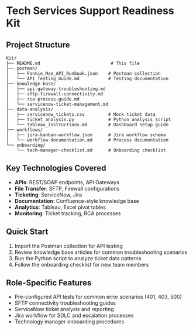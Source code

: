 # Tech Services Support Readiness Kit

## Project Structure
```
Kit/
├── README.md                           # This file
├── postman/
│   ├── Fannie_Mae_API_Runbook.json    # Postman collection
│   └── API_Testing_Guide.md           # Testing documentation
├── knowledge-base/
│   ├── api-gateway-troubleshooting.md
│   ├── sftp-firewall-connectivity.md
│   ├── rca-process-guide.md
│   └── servicenow-ticket-management.md
├── data-analysis/
│   ├── servicenow_tickets.csv         # Mock ticket data
│   ├── ticket_analysis.py             # Python analysis script
│   └── tableau_instructions.md        # Dashboard setup guide
├── workflows/
│   ├── jira-kanban-workflow.json      # Jira workflow schema
│   └── workflow-documentation.md      # Process documentation
└── onboarding/
    └── tech-manager-checklist.md      # Onboarding checklist
```

## Key Technologies Covered
- **APIs**: REST/SOAP endpoints, API Gateways
- **File Transfer**: SFTP, Firewall configurations
- **Ticketing**: ServiceNow, Jira
- **Documentation**: Confluence-style knowledge base
- **Analytics**: Tableau, Excel pivot tables
- **Monitoring**: Ticket tracking, RCA processes

## Quick Start
1. Import the Postman collection for API testing
2. Review knowledge base articles for common troubleshooting scenarios
3. Run the Python script to analyze ticket data patterns
4. Follow the onboarding checklist for new team members

## Role-Specific Features
- Pre-configured API tests for common error scenarios (401, 403, 500)
- SFTP connectivity troubleshooting guides
- ServiceNow ticket analysis and reporting
- Jira workflow for SDLC and escalation processes
- Technology manager onboarding procedures

